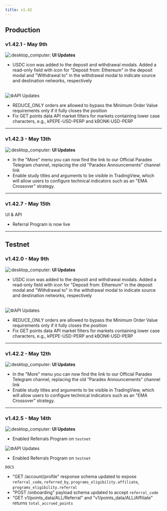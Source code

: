 ```yaml
---
title: v1.42
---
```


## Production

### v1.42.1 - May 9th

![:desktop\_computer:](https://a.slack-edge.com/production-standard-emoji-assets/14.0/apple-medium/1f5a5-fe0f.png) **UI Updates**

* USDC icon was added to the deposit and withdrawal modals. Added a read-only field with icon for "Deposit from: Ethereum" in the deposit modal and "Withdrawal to" in the withdrawal modal to indicate source and destination networks, respectively

\
![:gear:](https://a.slack-edge.com/production-standard-emoji-assets/14.0/apple-medium/2699-fe0f.png)API Updates

* REDUCE\_ONLY orders are allowed to bypass the Minimum Order Value requirements only if it fully closes the position
* Fix GET points data API market filters for markets containing lower case characters, e.g., kPEPE-USD-PERP and kBONK-USD-PERP

***

### v1.42.3 - May 13th

![:desktop\_computer:](https://a.slack-edge.com/production-standard-emoji-assets/14.0/apple-medium/1f5a5-fe0f.png) **UI Updates**

* In the "More" menu you can now find the link to our Official Paradex Telegram channel, replacing the old "Paradex Announcements" channel link
* Enable study titles and arguments to be visible in TradingView, which will allow users to configure technical indicators such as an "EMA Crossover" strategy.

***

### v1.42.7 - May 15th

UI & API

* Referral Program is now live

***

## Testnet

### v1.42.0 - May 9th

![:desktop\_computer:](https://a.slack-edge.com/production-standard-emoji-assets/14.0/apple-medium/1f5a5-fe0f.png) **UI Updates**

* USDC icon was added to the deposit and withdrawal modals. Added a read-only field with icon for "Deposit from: Ethereum" in the deposit modal and "Withdrawal to" in the withdrawal modal to indicate source and destination networks, respectively

\
![:gear:](https://a.slack-edge.com/production-standard-emoji-assets/14.0/apple-medium/2699-fe0f.png)API Updates

* REDUCE\_ONLY orders are allowed to bypass the Minimum Order Value requirements only if it fully closes the position
* Fix GET points data API market filters for markets containing lower case characters, e.g., kPEPE-USD-PERP and kBONK-USD-PERP

***

### v1.42.2 - May 12th

![:desktop\_computer:](https://a.slack-edge.com/production-standard-emoji-assets/14.0/apple-medium/1f5a5-fe0f.png) **UI Updates**

* In the "More" menu you can now find the link to our Official Paradex Telegram channel, replacing the old "Paradex Announcements" channel link
* Enable study titles and arguments to be visible in TradingView, which will allow users to configure technical indicators such as an "EMA Crossover" strategy.

***

### v1.42.5 - May 14th

![:desktop\_computer:](https://a.slack-edge.com/production-standard-emoji-assets/14.0/apple-medium/1f5a5-fe0f.png) **UI Updates**

* Enabled Referrals Program on `testnet`

![:gear:](https://a.slack-edge.com/production-standard-emoji-assets/14.0/apple-medium/2699-fe0f.png)API Updates

* Enabled Referrals Program on `testnet`

`DOCS`

* "GET /account/profile" response schema updated to expose `referral_code`, `referred_by`, `programs_eligibility.affiliate`, `programs_eligibility.referral`
* "POST /onboarding" payload schema updated to accept `referral_code`
* "GET v1/points\_data/ALL/Referral" and "v1/points\_data/ALL/Affiliate" returns `total_accrued_points`
